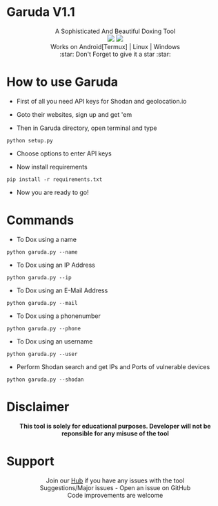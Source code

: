 # Garuda V1.1

<p align="center">
    A Sophisticated And Beautiful Doxing Tool<br>
    <a href="https://telegram.me/joinchat/AAAAAEivg18nL5WJOPdokA"><img src="https://img.shields.io/badge/Telegram-HackTronix1-green"></a> <a href="https://www.instagram.com/cryptonian0"><img src="https://img.shields.io/badge/FollowOn-Instagram-green"></a><br>
    Works on Android[Termux] | Linux | Windows<br>
    :star: Don't Forget to give it a star :star:
    </p>
    
# How to use Garuda

* First of all you need API keys for Shodan and geolocation.io

* Goto their websites, sign up and get 'em

* Then in Garuda directory, open terminal and type

`python setup.py`

* Choose options to enter API keys

* Now install requirements

`pip install -r requirements.txt`

* Now you are ready to go!

# Commands

* To Dox using a name

`python garuda.py --name`

* To Dox using an IP Address

`python garuda.py --ip`

* To Dox using an E-Mail Address

`python garuda.py --mail`

* To Dox using a phonenumber

`python garuda.py --phone`

* To Dox using an username

`python garuda.py --user`

* Perform Shodan search and get IPs and Ports of vulnerable devices

`python garuda.py --shodan`

# Disclaimer

<p align="center"><b>This tool is solely for educational purposes. Developer will not be reponsible for any misuse of the tool</b></p>

# Support

<p align="center"> Join our <a href="https://telegram.me/HackTronix_Hub">Hub</a> if you have any issues with the tool<br>
	Suggestions/Major issues - Open an issue on GitHub<br>
Code improvements are welcome</p>
